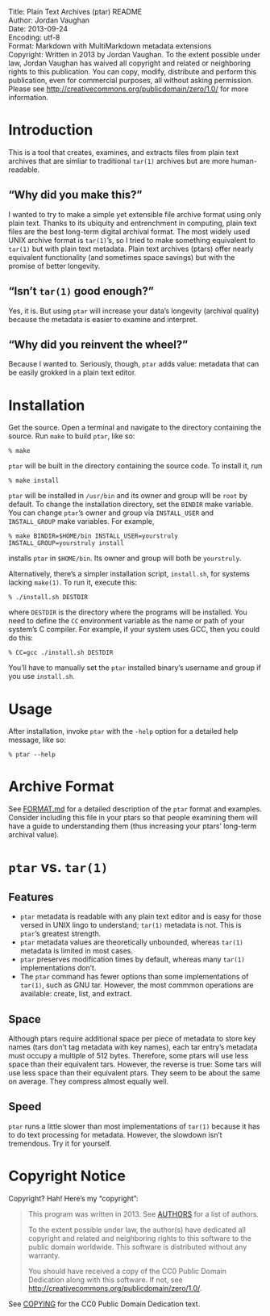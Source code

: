 Title:		Plain Text Archives (ptar) README  
Author:		Jordan Vaughan  
Date:		2013-09-24  
Encoding:	utf-8  
Format:		Markdown with MultiMarkdown metadata extensions  
Copyright:	Written in 2013 by Jordan Vaughan.  To the extent possible under law, Jordan Vaughan has waived all copyright and related or neighboring rights to this publication.  You can copy, modify, distribute and perform this publication, even for commercial purposes, all without asking permission.  Please see <http://creativecommons.org/publicdomain/zero/1.0/> for more information.

# Introduction
This is a tool that creates, examines, and extracts files from plain text archives that are simliar to traditional `tar(1)` archives but are more human-readable.

## “Why did you make this?”
I wanted to try to make a simple yet extensible file archive format using only plain text.  Thanks to its ubiquity and entrenchment in computing, plain text files are the best long-term digital archival format.  The most widely used UNIX archive format is `tar(1)`’s, so I tried to make something equivalent to `tar(1)` but with plain text metadata.  Plain text archives (ptars) offer nearly equivalent functionality (and sometimes space savings) but with the promise of better longevity.

## “Isn’t `tar(1)` good enough?”
Yes, it is.  But using `ptar` will increase your data’s longevity (archival quality) because the metadata is easier to examine and interpret.

## “Why did you reinvent the wheel?”
Because I wanted to.  Seriously, though, `ptar` adds value: metadata that can be easily grokked in a plain text editor.

# Installation
Get the source.  Open a terminal and navigate to the directory containing the source.  Run `make` to build `ptar`, like so:

	% make

`ptar` will be built in the directory containing the source code.  To install it, run

	% make install

`ptar` will be installed in `/usr/bin` and its owner and group will be `root` by default.  To change the installation directory, set the `BINDIR` make variable.  You can change `ptar`’s owner and group via `INSTALL_USER` and `INSTALL_GROUP` make variables.  For example,

	% make BINDIR=$HOME/bin INSTALL_USER=yourstruly INSTALL_GROUP=yourstruly install

installs `ptar` in `$HOME/bin`.  Its owner and group will both be `yourstruly`.

Alternatively, there’s a simpler installation script, `install.sh`, for systems lacking `make(1)`.  To run it, execute this:

	% ./install.sh DESTDIR

where `DESTDIR` is the directory where the programs will be installed.  You need to define the `CC` environment variable as the name or path of your system’s C compiler.  For example, if your system uses GCC, then you could do this:

	% CC=gcc ./install.sh DESTDIR

You’ll have to manually set the `ptar` installed binary’s username and group if you use `install.sh`.

# Usage
After installation, invoke `ptar` with the `-help` option for a detailed help message, like so:

	% ptar --help

# Archive Format
See [FORMAT.md](FORMAT.md) for a detailed description of the `ptar` format and examples.  Consider including this file in your ptars so that people examining them will have a guide to understanding them (thus increasing your ptars’ long-term archival value).

# `ptar` vs. `tar(1)`
## Features
* `ptar` metadata is readable with any plain text editor and is easy for those versed in UNIX lingo to understand; `tar(1)` metadata is not.  This is `ptar`’s greatest strength.
* `ptar` metadata values are theoretically unbounded, whereas `tar(1)` metadata is limited in most cases.
* `ptar` preserves modification times by default, whereas many `tar(1)` implementations don’t.
* The `ptar` command has fewer options than some implementations of `tar(1)`, such as GNU tar.  However, the most commmon operations are available: create, list, and extract.

## Space
Although ptars require additional space per piece of metadata to store key names (tars don’t tag metadata with key names), each tar entry’s metadata must occupy a multiple of 512 bytes.  Therefore, some ptars will use less space than their equivalent tars.  However, the reverse is true: Some tars will use less space than their equivalent ptars.  They seem to be about the same on average.  They compress almost equally well.

## Speed
`ptar` runs a little slower than most implementations of `tar(1)` because it has to do text processing for metadata.  However, the slowdown isn’t tremendous.  Try it for yourself.

# Copyright Notice
Copyright?  Hah!  Here’s my “copyright”:

> This program was written in 2013.  See [AUTHORS](AUTHORS) for a list of authors.
>
> To the extent possible under law, the author(s) have dedicated all copyright and related and neighboring rights to this software to the public domain worldwide. This software is distributed without any warranty.
>
> You should have received a copy of the CC0 Public Domain Dedication along with this software. If not, see <http://creativecommons.org/publicdomain/zero/1.0/>.

See [COPYING](COPYING) for the CC0 Public Domain Dedication text.

